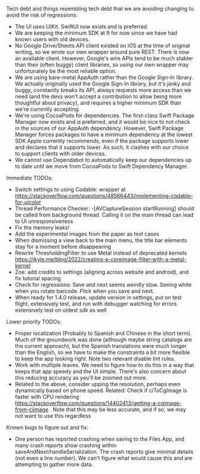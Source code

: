 Tech debt and things resembling tech debt that we are avoiding changing to avoid the risk of regressions:
* The UI uses UIKit. SwiftUI now exists and is preferred.
* We are keeping the minimum SDK at 9 for now since we have had known users with old devices.
* No Google Drive/Sheets API client existed on iOS at the time of original writing, so we wrote our own wrapper around pure REST. There is now an available client. However, Google's wire APIs tend to be much stabler than their (often buggy) client libraries, so using our own wrapper may unfortunately be the most reliable option.
* We are using bare-metal AppAuth rather than the Google Sign-In library. We actually originally used the Google Sign-In library, but it's janky and buggy, constantly breaks its API, always requests more access than we need (and the devs won't accept a contribution to allow being more thoughtful about privacy), and requires a higher minimum SDK than we're currently accepting.
* We're using CocoaPods for dependencies. The first-class Swift Package Manager now exists and is preferred, and it would be nice to not check in the sources of our AppAuth dependency. However, Swift Package Manager forces packages to have a minimum dependency at the lowest SDK Apple currently recommends, even if the package supports lower and declares that it supports lower. As such, it clashes with our choice to support clients with older devices.
* We cannot use Dependabot to automatically keep our dependencies up to date until we move from CocoaPods to Swift Dependency Manager.

Immediate TODOs:
* Switch settings to using Codable: wrapper at https://stackoverflow.com/questions/48566443/implementing-codable-for-uicolor
* Thread Performance Checker: -[AVCaptureSession startRunning] should be called from background thread. Calling it on the main thread can lead to UI unresponsiveness
* Fix the memory leaks!
* Add the experimental images from the paper as test cases
* When dismissing a view back to the main menu, the title bar elements stay for a moment before disappearing
* Rewrite ThresholdingFilter to use Metal instead of deprecated kernels https://ikyle.me/blog/2022/creating-a-coreimage-filter-with-a-metal-kernel
* Zoe: add credits to settings (aligning across website and android), and fix tutorial spacing
* Check for regressions: Save and next seems weirdly slow. Seeing white when you rotate barcode. Flick when you save and next. 
* When ready for 1.4.0 release, update version in settings, put on test flight, extensively test, and run with debugger watching for errors. extensively test on oldest sdk as well

Lower priority TODOs:
* Proper localization (Probably to Spanish and Chinese in the short term). Much of the groundwork was done (although maybe string catalogs are the current approach), but the Spanish translations were much longer than the English, so we have to make the constraints a bit more flexible to keep the app looking right. Note two relevant disable lint rules.
* Work with multiple leaves. We need to figure how to do this in a way that keeps that app speedy and the UI simple. There's also concern about this reducing accuracy as you'll be zoomed out more.
* Related to the above, consider upping the resolution, perhaps even dynamically based on phone speed. Related: Check if ciToCgImage is faster with CPU rendering https://stackoverflow.com/questions/14402413/getting-a-cgimage-from-ciimage . Note that this may be less accurate, and if so, we may not want to use this regardless

Known bugs to figure out and fix:
* One person has reported crashing when saving to the Files App, and many crash reports show crashing within saveAndNext/handleSerialization. The crash reports give minimal details (not even a line number). We can't figure what would cause this and are attempting to gather more data.
